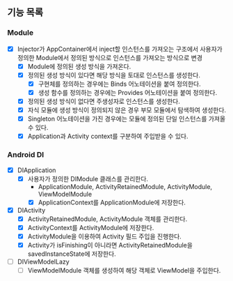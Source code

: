 ## 기능 목록
### Module
- [x] Injector가 AppContainer에서 inject할 인스턴스를 가져오는 구조에서 사용자가 정의한 Module에서 정의된 방식으로 인스턴스를 가져오는 방식으로 변경
  - [x] Module에 정의된 생성 방식을 가져온다.
  - [x] 정의된 생성 방식이 있다면 해당 방식을 토대로 인스턴스를 생성한다.
    - [x] 구현체를 정의하는 경우에는 Binds 어노테이션을 붙여 정의한다.
    - [x] 생성 함수를 정의하는 경우에는 Provides 어노테이션을 붙여 정의한다.
  - [x] 정의된 생성 방식이 없다면 주생성자로 인스턴스를 생성한다.
  - [x] 자식 모듈에 생성 방식이 정의되지 않은 경우 부모 모듈에서 탐색하여 생성한다.
  - [x] Singleton 어노테이션을 가진 경우에는 모듈에 정의된 단일 인스턴스를 가져올 수 있다.
  - [x] Application과 Activity context를 구분하여 주입받을 수 있다.

### Android DI
- [x] DIApplication
  - [x] 사용자가 정의한 DIModule 클래스를 관리한다.
    - ApplicationModule, ActivityRetainedModule, ActivityModule, ViewModelModule
    - [x] ApplicationContext를 ApplicationModule에 저장한다.
- [x] DIActivity
  - [x] ActivityRetainedModule, ActivityModule 객체를 관리한다.
  - [x] ActivityContext를 ActivityModule에 저장한다.
  - [x] ActivityModule을 이용하여 Activity 필드 주입을 진행한다.
  - [x] Activity가 isFinishing이 아니라면 ActivityRetainedModule을 savedInstanceState에 저장한다.
- [ ] DIViewModelLazy
  - [ ] ViewModelModule 객체를 생성하여 해당 객체로 ViewModel을 주입한다.
